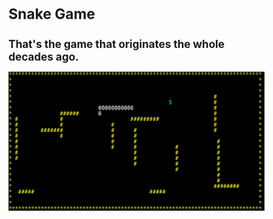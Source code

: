 # Snake Game
## That's the game that originates the whole decades ago.
![Skin of game](/docs/skin.png)

